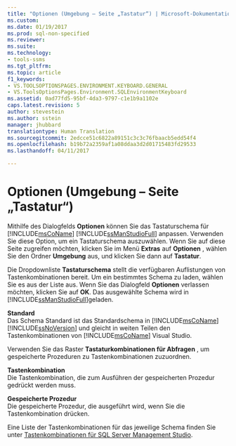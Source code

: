 ```yaml
---
title: "Optionen (Umgebung – Seite „Tastatur“) | Microsoft-Dokumentation"
ms.custom: 
ms.date: 01/19/2017
ms.prod: sql-non-specified
ms.reviewer: 
ms.suite: 
ms.technology:
- tools-ssms
ms.tgt_pltfrm: 
ms.topic: article
f1_keywords:
- VS.TOOLSOPTIONSPAGES.ENVIRONMENT.KEYBOARD.GENERAL
- VS.ToolsOptionsPages.Environment.SQLEnvironmentKeyboard
ms.assetid: 0ad77fd5-95bf-4da3-9797-c1e1b9a1102e
caps.latest.revision: 5
author: stevestein
ms.author: sstein
manager: jhubbard
translationtype: Human Translation
ms.sourcegitcommit: 2edcce51c6822a89151c3c3c76fbaacb5edd54f4
ms.openlocfilehash: b19b72a2359af1a08ddaa3d2d01715483fd29533
ms.lasthandoff: 04/11/2017

---
```

# <a name="options-environment---keyboard-page"></a>Optionen (Umgebung – Seite „Tastatur“)
Mithilfe des Dialogfelds **Optionen** können Sie das Tastaturschema für [!INCLUDE[msCoName](../../includes/msconame_md.md)] [!INCLUDE[ssManStudioFull](../../includes/ssmanstudiofull_md.md)] anpassen. Verwenden Sie diese Option, um ein Tastaturschema auszuwählen. Wenn Sie auf diese Seite zugreifen möchten, klicken Sie im Menü **Extras** auf **Optionen** , wählen Sie den Ordner **Umgebung** aus, und klicken Sie dann auf **Tastatur**.  
  
Die Dropdownliste **Tastaturschema** stellt die verfügbaren Auflistungen von Tastenkombinationen bereit. Um ein bestimmtes Schema zu laden, wählen Sie es aus der Liste aus. Wenn Sie das Dialogfeld **Optionen** verlassen möchten, klicken Sie auf **OK**. Das ausgewählte Schema wird in [!INCLUDE[ssManStudioFull](../../includes/ssmanstudiofull_md.md)]geladen.  
  
**Standard**  
Das Schema Standard ist das Standardschema in [!INCLUDE[msCoName](../../includes/msconame_md.md)] [!INCLUDE[ssNoVersion](../../includes/ssnoversion_md.md)] und gleicht in weiten Teilen den Tastenkombinationen von [!INCLUDE[msCoName](../../includes/msconame_md.md)] Visual Studio.  
  
Verwenden Sie das Raster **Tastaturkombinationen für Abfragen** , um gespeicherte Prozeduren zu Tastenkombinationen zuzuordnen.  
  
**Tastenkombination**  
Die Tastenkombination, die zum Ausführen der gespeicherten Prozedur gedrückt werden muss.  
  
**Gespeicherte Prozedur**  
Die gespeicherte Prozedur, die ausgeführt wird, wenn Sie die Tastenkombination drücken.  
  
Eine Liste der Tastenkombinationen für das jeweilige Schema finden Sie unter [Tastenkombinationen für SQL Server Management Studio](http://msdn.microsoft.com/en-us/98baaac4-0727-4ce4-8bfe-c63793ae69b8).  
  

